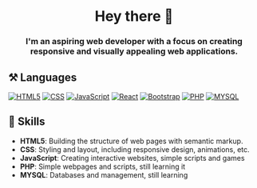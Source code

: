 <h1 align="center">Hey there 👋</h1>
<h3 align="center">I'm an aspiring web developer with a focus on creating responsive and visually appealing web applications.</h3>

<h2>⚒️ Languages</h2>

[![HTML5](https://img.shields.io/badge/HTML5-E34F26?style=for-the-badge&logo=html5&logoColor=white)](https://developer.mozilla.org/en-US/docs/Web/Guide/HTML/HTML5)
[![CSS](https://img.shields.io/badge/CSS-1572B6?style=for-the-badge&logo=css3&logoColor=white)](https://developer.mozilla.org/en-US/docs/Web/CSS)
[![JavaScript](https://img.shields.io/badge/JavaScript-F7DF1E?style=for-the-badge&logo=javascript&logoColor=black)](https://developer.mozilla.org/en-US/docs/Web/JavaScript)
[![React](https://img.shields.io/badge/React-149eca?style=for-the-badge&logo=react&logoColor=black)](https://developer.mozilla.org/en-US/docs/Web/JavaScript)
[![Bootstrap](https://img.shields.io/badge/Bootstrap-984aff?style=for-the-badge&logo=bootstrap&logoColor=white)](https://getbootstrap.com/)
[![PHP](https://img.shields.io/badge/Php-ffffff?style=for-the-badge&logo=php&logoColor=blue)](https://www.php.net/)
[![MYSQL](https://img.shields.io/badge/MySQL-009dff?style=for-the-badge&logo=mysql&logoColor=white)](https://www.mysql.com/)

<h2>💬 Skills</h2>

- **HTML5**: Building the structure of web pages with semantic markup.
- **CSS**: Styling and layout, including responsive design, animations, etc.
- **JavaScript**: Creating interactive websites, simple scripts and games
- **PHP**: Simple webpages and scripts, still learning it
- **MYSQL**: Databases and management, still learning
